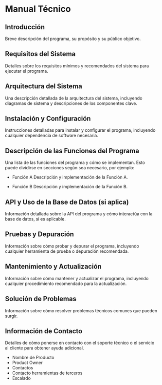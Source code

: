 # Manual Técnico

## Introducción

Breve descripción del programa, su propósito y su público objetivo.

## Requisitos del Sistema

Detalles sobre los requisitos mínimos y recomendados del sistema para ejecutar el programa.

## Arquitectura del Sistema

Una descripción detallada de la arquitectura del sistema, incluyendo diagramas de sistema y descripciones de los componentes clave.

## Instalación y Configuración

Instrucciones detalladas para instalar y configurar el programa, incluyendo cualquier dependencia de software necesaria.

## Descripción de las Funciones del Programa

Una lista de las funciones del programa y cómo se implementan. Esto puede dividirse en secciones según sea necesario, por ejemplo:

- Función A
Descripción y implementación de la Función A.

- Función B
Descripción y implementación de la Función B.

## API y Uso de la Base de Datos (si aplica)

Información detallada sobre la API del programa y cómo interactúa con la base de datos, si es aplicable.

## Pruebas y Depuración

Información sobre cómo probar y depurar el programa, incluyendo cualquier herramienta de prueba o depuración recomendada.

## Mantenimiento y Actualización

Información sobre cómo mantener y actualizar el programa, incluyendo cualquier procedimiento recomendado para la actualización.

## Solución de Problemas

Información sobre cómo resolver problemas técnicos comunes que pueden surgir.

## Información de Contacto

Detalles de cómo ponerse en contacto con el soporte técnico o el servicio al cliente para obtener ayuda adicional.

- Nombre de Producto
- Product Owner
- Contactos
- Contacto herramientas de terceros
- Escalado
